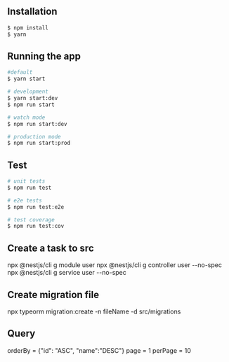 ## Installation

```bash
$ npm install
$ yarn
```

## Running the app

```bash
#default
$ yarn start

# development
$ yarn start:dev
$ npm run start

# watch mode
$ npm run start:dev

# production mode
$ npm run start:prod
```

## Test

```bash
# unit tests
$ npm run test

# e2e tests
$ npm run test:e2e

# test coverage
$ npm run test:cov
```

## Create a task to src
npx @nestjs/cli g module user
npx @nestjs/cli g controller user --no-spec
npx @nestjs/cli g service user --no-spec

## Create migration file
npx typeorm migration:create -n fileName -d src/migrations

## Query
orderBy = {"id": "ASC", "name":"DESC"}
page = 1
perPage = 10
